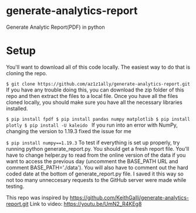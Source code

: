 # generate-analytics-report
Generate Analytic Report(PDF) in python

# Setup
You'll want to download all of this code locally. The easiest way to do that is cloning the repo.

`$ git clone https://github.com/az1z1ally/generate-analytics-report.git`
If you have any trouble doing this, you can download the zip folder of this repo and then extract the files to a local file. Once you have all the files cloned locally, you should make sure you have all the necessary libraries installed.

`$ pip install fpdf
$ pip install pandas numpy matplotlib
$ pip install plotly
$ pip install -U kaleido
`
If you run into an error with NumPy, changing the version to 1.19.3 fixed the issue for me

`$ pip install numpy==1.19.3`
To test if everything is set up properly, try running python generate_report.py. You should get a fresh report file. You'll have to change helper.py to read from the online version of the data if you want to access the previous day (uncomment the BASE_PATH URL and comment BASE_PATH='./data'). You will also have to comment out the hard coded date at the bottom of generate_report.py file. I saved it this way so not too many unneccesary requests to the GitHub server were made while testing.

This repo was inspired by https://github.com/KeithGalli/generate-analytics-report.git
Link to video: https://youtu.be/UmN2_R4KEg8
